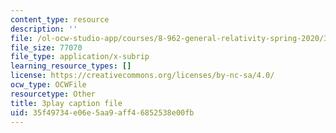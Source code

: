```yaml
---
content_type: resource
description: ''
file: /ol-ocw-studio-app/courses/8-962-general-relativity-spring-2020/35f49734e06e5aa9aff46852538e00fb_d1dtqw7f6pw.vtt
file_size: 77070
file_type: application/x-subrip
learning_resource_types: []
license: https://creativecommons.org/licenses/by-nc-sa/4.0/
ocw_type: OCWFile
resourcetype: Other
title: 3play caption file
uid: 35f49734-e06e-5aa9-aff4-6852538e00fb
---
```

